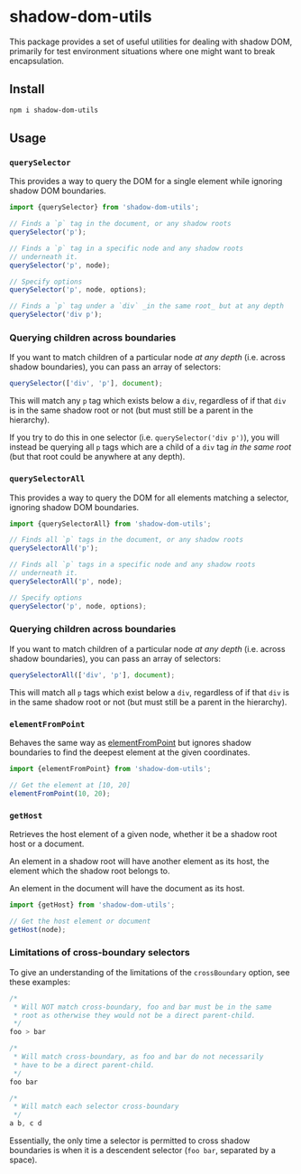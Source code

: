 # shadow-dom-utils

This package provides a set of useful utilities for dealing with shadow DOM,
primarily for test environment situations where one might want to break
encapsulation.

## Install

```bash
npm i shadow-dom-utils
```

## Usage

### `querySelector`

This provides a way to query the DOM for a single element while
ignoring shadow DOM boundaries.

```ts
import {querySelector} from 'shadow-dom-utils';

// Finds a `p` tag in the document, or any shadow roots
querySelector('p');

// Finds a `p` tag in a specific node and any shadow roots
// underneath it.
querySelector('p', node);

// Specify options
querySelector('p', node, options);

// Finds a `p` tag under a `div` _in the same root_ but at any depth
querySelector('div p');
```

### Querying children across boundaries

If you want to match children of a particular node _at any depth_ (i.e. across
shadow boundaries), you can pass an array of selectors:

```ts
querySelector(['div', 'p'], document);
```

This will match any `p` tag which exists below a `div`, regardless
of if that `div` is in the same shadow root or not (but must
still be a parent in the hierarchy).

If you try to do this in one selector (i.e. `querySelector('div p')`), you
will instead be querying all `p` tags which are a child of a `div` tag
_in the same root_ (but that root could be anywhere at any depth).

### `querySelectorAll`

This provides a way to query the DOM for all elements matching
a selector, ignoring shadow DOM boundaries.

```ts
import {querySelectorAll} from 'shadow-dom-utils';

// Finds all `p` tags in the document, or any shadow roots
querySelectorAll('p');

// Finds all `p` tags in a specific node and any shadow roots
// underneath it.
querySelectorAll('p', node);

// Specify options
querySelector('p', node, options);
```

### Querying children across boundaries

If you want to match children of a particular node _at any depth_ (i.e. across
shadow boundaries), you can pass an array of selectors:

```ts
querySelectorAll(['div', 'p'], document);
```

This will match all `p` tags which exist below a `div`, regardless
of if that `div` is in the same shadow root or not (but must
still be a parent in the hierarchy).

### `elementFromPoint`

Behaves the same way as [elementFromPoint](https://developer.mozilla.org/en-US/docs/Web/API/DocumentOrShadowRoot/elementFromPoint) but
ignores shadow boundaries to find the deepest element at the
given coordinates.

```ts
import {elementFromPoint} from 'shadow-dom-utils';

// Get the element at [10, 20]
elementFromPoint(10, 20);
```

### `getHost`

Retrieves the host element of a given node, whether it be
a shadow root host or a document.

An element in a shadow root will have another element as its
host, the element which the shadow root belongs to.

An element in the document will have the document as its host.

```ts
import {getHost} from 'shadow-dom-utils';

// Get the host element or document
getHost(node);
```

### Limitations of cross-boundary selectors

To give an understanding of the limitations of the `crossBoundary`
option, see these examples:

```css
/*
 * Will NOT match cross-boundary, foo and bar must be in the same
 * root as otherwise they would not be a direct parent-child.
 */
foo > bar

/*
 * Will match cross-boundary, as foo and bar do not necessarily
 * have to be a direct parent-child.
 */
foo bar

/*
 * Will match each selector cross-boundary
 */
a b, c d
```

Essentially, the only time a selector is permitted to cross shadow boundaries
is when it is a descendent selector (`foo bar`, separated by a space).
